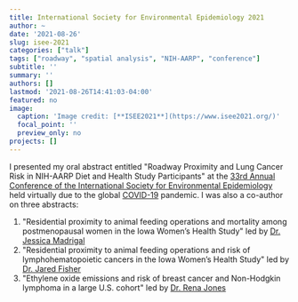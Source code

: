 ```yaml
---
title: International Society for Environmental Epidemiology 2021
author: ~
date: '2021-08-26'
slug: isee-2021
categories: ["talk"]
tags: ["roadway", "spatial analysis", "NIH-AARP", "conference"]
subtitle: ''
summary: ''
authors: []
lastmod: '2021-08-26T14:41:03-04:00'
featured: no
image:
  caption: 'Image credit: [**ISEE2021**](https://www.isee2021.org/)'
  focal_point: ''
  preview_only: no
projects: []
---
```


I presented my oral abstract entitled "Roadway Proximity and Lung Cancer Risk in NIH-AARP Diet and Health Study Participants" at the [33rd Annual Conference of the International Society for Environmental Epidemiology](https://www.isee2021.org/) held virtually due to the global [COVID-19](https://www.cdc.gov/coronavirus/2019-ncov/index.html) pandemic. I was also a co-author on three abstracts:

1. "Residential proximity to animal feeding operations and mortality among postmenopausal women in the Iowa Women’s Health Study" led by [Dr. Jessica Madrigal](https://orcid.org/0000-0001-5303-5109)
2. "Residential proximity to animal feeding operations and risk of lymphohematopoietic cancers in the Iowa Women’s Health Study" led by [Dr. Jared Fisher](https://orcid.org/0000-0001-9203-5742)
3. "Ethylene oxide emissions and risk of breast cancer and Non-Hodgkin lymphoma in a large U.S. cohort" led by [Dr. Rena Jones](https://orcid.org/0000-0003-1294-1679)
